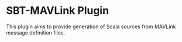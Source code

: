 # SBT-MAVLink Plugin

This plugin aims to provide generation of Scala sources from MAVLink message definition files.
